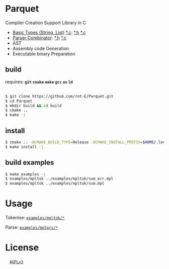 # Parquet
Compiler Creation Support Library in C
- [Basic Types (String, List)](https://github.com/rot-E/Parquet/tree/main/include/Parquet/Base.h) [*.c](https://github.com/rot-E/Parquet/tree/main/lib/Parquet/Base.h): [*.h](https://github.com/rot-E/Parquet/tree/main/include/Parquet/Base/) [*.c](https://github.com/rot-E/Parquet/tree/main/lib/Parquet/Base/)
- [Parser Combinator](https://github.com/rot-E/Parquet/tree/main/include/Parquet/ParserCombinator.h): [*.h](https://github.com/rot-E/Parquet/tree/main/include/Parquet/ParserCombinator/) [*.c](https://github.com/rot-E/Parquet/tree/main/lib/Parquet/ParserCombinator/)
- AST
- Assembly code Generation
- Executable binary Preparation

## build
requires: **`git` `cmake` `make` `gcc` `as` `ld`**
<br><br>

```sh
$ git clone https://github.com/rot-E/Parquet.git
$ cd Parquet
$ mkdir build && cd build
$ cmake ..
$ make -j
```

## install
```sh
$ cmake .. -DCMAKE_BUILD_TYPE=Release -DCMAKE_INSTALL_PREFIX=$HOME/.local
$ make install -j
```

## build examples
```sh
$ make examples -j
$ examples/mpltok ../examples/mpltok/sum_err.mpl
$ examples/mpltok ../examples/mpltok/sum.mpl
```

# Usage
Tokenise: [`examples/mpltok/*`](https://github.com/rot-E/Parquet/tree/main/examples/mpltok)

Parse: [`examples/mplprs/*`](https://github.com/rot-E/Parquet/tree/main/examples/mplprs)

# License
&emsp;[`AGPLv3`](https://www.gnu.org/licenses/agpl-3.0.html)
